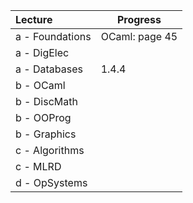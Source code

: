 | Lecture          | Progress       |
| :--------------- | -------------- |
| a - Foundations  | OCaml: page 45 |
| a - DigElec      |                |
| a - Databases    | 1.4.4          |
| b - OCaml        |                |
| b - DiscMath     |                |
| b - OOProg       |                |
| b - Graphics<br> |                |
| c - Algorithms   |                |
| c - MLRD         |                |
| d - OpSystems    |                |
